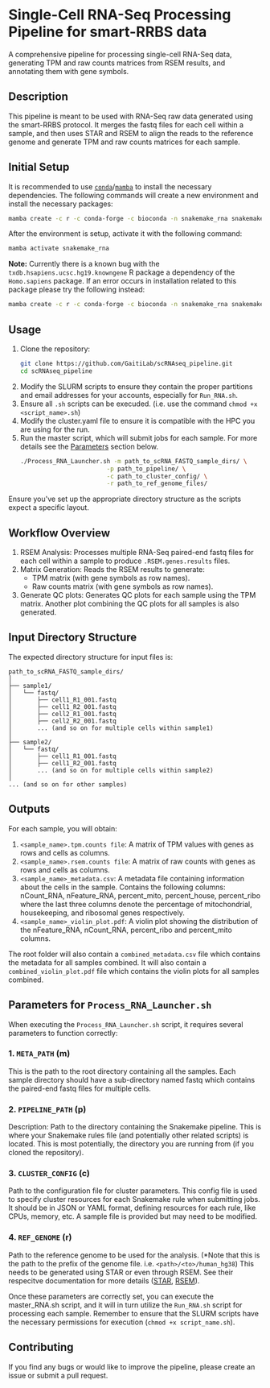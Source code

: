# Single-Cell RNA-Seq Processing Pipeline for smart-RRBS data

A comprehensive pipeline for processing single-cell RNA-Seq data, generating TPM and raw counts matrices from RSEM results, and annotating them with gene symbols.

## Description

This pipeline is meant to be used with RNA-Seq raw data generated using the smart-RRBS protocol. It merges the fastq files for each cell within a sample, and then uses STAR and RSEM to align the reads to the reference genome and generate TPM and raw counts matrices for each sample.

## Initial Setup

It is recommended to use [`conda`]()/[`mamba`]() to install the necessary dependencies. The following commands will create a new environment and install the necessary packages:
```bash
mamba create -c r -c conda-forge -c bioconda -n snakemake_rna snakemake python rsem star r-data.table r-ggplot2 r-Seurat r-seuratobject=4.1.4 r-readr r-Matrix bioconductor-homo.sapiens r-gridExtra bioconductor-ensdb.hsapiens.v86
```

After the environment is setup, activate it with the following command:
```bash
mamba activate snakemake_rna
```



**Note:** Currently there is a known bug with the `txdb.hsapiens.ucsc.hg19.knowngene` R package a dependency of the `Homo.sapiens` package. If an error occurs in installation related to this package please try the following instead:
```bash
mamba create -c r -c conda-forge -c bioconda -n snakemake_rna snakemake python rsem star r-data.table r-ggplot2 r-Seurat r-seuratobject=4.1.4 r-readr r-Matrix bioconductor-homo.sapiens r-gridExtra bioconductor-txdb.hsapiens.ucsc.hg19.knowngene=3.2.2=r43hdfd78af_15 bioconductor-ensdb.hsapiens.v86
```

## Usage

1. Clone the repository:
   ```bash
   git clone https://github.com/GaitiLab/scRNAseq_pipeline.git
   cd scRNAseq_pipeline
   ```
2. Modify the SLURM scripts to ensure they contain the proper partitions and email addresses for your accounts, especially for `Run_RNA.sh`.
3. Ensure all `.sh` scripts can be execuded. (i.e. use the command `chmod +x <script_name>.sh`)
4. Modify the cluster.yaml file to ensure it is compatible with the HPC you are using for the run.
5. Run the master script, which will submit jobs for each sample. For more details see the [Parameters](#parameters-for-process_rna_launchersh) section below.
    ```bash
    ./Process_RNA_Launcher.sh -m path_to_scRNA_FASTQ_sample_dirs/ \
                            -p path_to_pipeline/ \
                            -c path_to_cluster_config/ \
                            -r path_to_ref_genome_files/
    ```
Ensure you've set up the appropriate directory structure as the scripts expect a specific layout.

## Workflow Overview
1. RSEM Analysis: Processes multiple RNA-Seq paired-end fastq files for each cell within a sample to produce `.RSEM.genes.results` files.
2. Matrix Generation: Reads the RSEM results to generate:
   - TPM matrix (with gene symbols as row names).
   - Raw counts matrix (with gene symbols as row names).
3. Generate QC plots: Generates QC plots for each sample using the TPM matrix. Another plot combining the QC plots for all samples is also generated.

## Input Directory Structure
The expected directory structure for input files is:
```
path_to_scRNA_FASTQ_sample_dirs/
│
├── sample1/
│   └── fastq/
│       ├── cell1_R1_001.fastq
│       ├── cell1_R2_001.fastq
│       ├── cell2_R1_001.fastq
│       ├── cell2_R2_001.fastq
│       ... (and so on for multiple cells within sample1)
│
├── sample2/
│   └── fastq/
│       ├── cell1_R1_001.fastq
│       ├── cell1_R2_001.fastq
│       ... (and so on for multiple cells within sample2)
│
... (and so on for other samples)
```

## Outputs
For each sample, you will obtain:
1. `<sample_name>.tpm.counts file`: A matrix of TPM values with genes as rows and cells as columns.
2. `<sample_name>.rsem.counts file`: A matrix of raw counts with genes as rows and cells as columns.
3. `<sample_name>_metadata.csv`: A metadata file containing information about the cells in the sample. Contains the following columns: nCount_RNA, nFeature_RNA, percent_mito, percent_house, percent_ribo where the last three columns denote the percentage of mitochondrial, housekeeping, and ribosomal genes respectively.
4. `<sample_name>_violin_plot.pdf`: A violin plot showing the distribution of the nFeature_RNA, nCount_RNA, percent_ribo and percent_mito columns.

The root folder will also contain a `combined_metadata.csv` file which contains the metadata for all samples combined. It will also contain a `combined_violin_plot.pdf` file which contains the violin plots for all samples combined.

## Parameters for `Process_RNA_Launcher.sh`
When executing the `Process_RNA_Launcher.sh` script, it requires several parameters to function correctly:

### 1. `META_PATH` (m)
This is the path to the root directory containing all the samples. Each sample directory should have a sub-directory named fastq which contains the paired-end fastq files for multiple cells.

### 2. `PIPELINE_PATH` (p)
Description:
Path to the directory containing the Snakemake pipeline. This is where your Snakemake rules file (and potentially other related scripts) is located. This is most potentially, the directory you are running from (if you cloned the repository).

### 3. `CLUSTER_CONFIG` (c)
Path to the configuration file for cluster parameters. This config file is used to specify cluster resources for each Snakemake rule when submitting jobs. It should be in JSON or YAML format, defining resources for each rule, like CPUs, memory, etc. A sample file is provided but may need to be modified.

### 4. `REF_GENOME` (r)
Path to the reference genome to be used for the analysis. (*Note that this is the path to the prefix of the genome file. i.e. `<path>/<to>/human_hg38`) This needs to be generated using STAR or even through RSEM. See their respecitve documentation for more details ([STAR](https://github.com/alexdobin/STAR), [RSEM](https://deweylab.github.io/RSEM/rsem-prepare-reference.html)).

Once these parameters are correctly set, you can execute the master_RNA.sh script, and it will in turn utilize the `Run_RNA.sh` script for processing each sample. Remember to ensure that the SLURM scripts have the necessary permissions for execution (```chmod +x script_name.sh```).

## Contributing
If you find any bugs or would like to improve the pipeline, please create an issue or submit a pull request.
